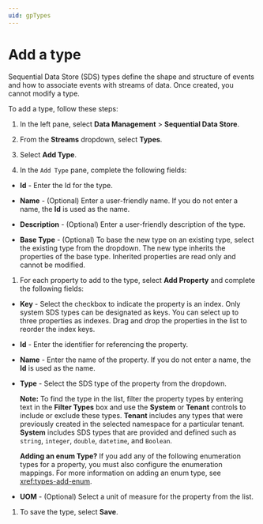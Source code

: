 ```yaml
---
uid: gpTypes
---
```


# Add a type

Sequential Data Store (SDS) types define the shape and structure of events and how to associate events with streams of data. Once created, you cannot modify a type. 

To add a type, follow these steps:

1. In the left pane, select **Data Management** > **Sequential Data Store**.

1. From the **Streams** dropdown, select **Types**.

1. Select **Add Type**.

1. In the `Add Type` pane, complete the following fields:

 - **Id** - Enter the Id for the type.

 - **Name** - (Optional) Enter a user-friendly name. If you do not enter a name, the **Id** is used as the name.

 - **Description** - (Optional) Enter a user-friendly description of the type.

 - **Base Type** - (Optional) To base the new type on an existing type, select the existing type from the dropdown. The new type inherits the properties of the base type. Inherited properties are read only and cannot be modified.

1. For each property to add to the type, select **Add Property** and complete the following fields:
 
 - **Key** - Select the checkbox to indicate the property is an index. Only system SDS types can be designated as keys. You can select up to three properties as indexes. Drag and drop the properties in the list to reorder the index keys.
   
 - **Id** - Enter the identifier for referencing the property.
   
 - **Name** - Enter the name of the property. If you do not enter a name, the **Id** is used as the name. 
   
 - **Type** - Select the SDS type of the property from the dropdown.
   
     **Note:** To find the type in the list, filter the property types by entering text in the **Filter Types** box and use the **System** or **Tenant** controls to include or exclude these types. **Tenant** includes any types that were previously created in the selected namespace for a particular tenant. **System** includes SDS types that are provided and defined such as `string`, `integer`, `double`, `datetime`, and `Boolean`.

     **Adding an enum Type?** If you add any of the following enumeration types for a property, you must also configure the enumeration mappings. For more information on adding an enum type, see <xref:types-add-enum>.
   
 - **UOM** - (Optional) Select a unit of measure for the property from the list. 
   
1. To save the type, select **Save**.
